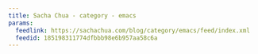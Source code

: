 ```yaml
---
title: Sacha Chua - category - emacs
params:
  feedlink: https://sachachua.com/blog/category/emacs/feed/index.xml
  feedid: 185198311774dfbbb98e6b957aa58c6a
---
```

